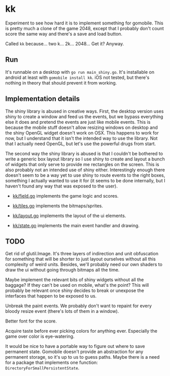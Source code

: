 # kk #

Experiment to see how hard it is to implement something for gomobile.
This is pretty much a clone of the game 2048, except that I probably
don't count score the same way and there's a save and load button.

Called `kk` because... two k... 2k... 2048... Get it? Anyway.

## Run ##

It's runnable on a desktop with `go run main_shiny.go`. It's
installable on android at least with `gomobile install kk`. iOS not
tested, but there's nothing in theory that should prevent it from
working.

## Implementation details ##

The shiny library is abused in creative ways. First, the desktop
version uses shiny to create a window and feed us the events, but we
bypass everything else it does and pretend the events are just like
mobile events. This is because the mobile stuff doesn't allow resizing
windows on desktop and the shiny OpenGL widget doesn't work on OSX.
This happens to work for now, but I understand that it isn't the
intended way to use the library. Not that I actually need OpenGL, but
let's use the powerful drugs from start.

The second way the shiny library is abused is that I couldn't be
bothered to write a generic box layout library so I use shiny to
create and layout a bunch of widgets that only serve to provide me
rectangles on the screen. This is also probably not an intended use of
shiny either. Interestingly enough there doesn't seem to be a way yet
to use shiny to route events to the right boxes, something I actually
wanted to use it for (it seems to be done internally, but I haven't
found any way that was exposed to the user).

 * [kk/field.go](kk/field.go) implements the game logic and scores.

 * [kk/tiles.go](kk/tiles.go) implements the bitmaps/sprites.

 * [kk/layout.go](kk/layout.go) implements the layout of the ui elements.

 * [kk/state.go](kk/state.go) implements the main event handler and drawing.

## TODO ##

Get rid of glutil.Image. It's three layers of indirection and unit
obfuscation for something that will be shorter to just layout
ourselves without all this complexity of weird units. Besides, we'll
probably need our own shaders to draw the ui without going through
bitmaps all the time.

Maybe implement the relevant bits of shiny widgets without all the
baggage? If they can't be used on mobile, what's the point? This will
probably be relevant once shiny decides to break or unexpose the
interfaces that happen to be exposed to us.

Unbreak the paint events. We probably don't want to repaint for every
bloody resize event (there's lots of them in a window).

Better font for the score.

Acquire taste before ever picking colors for anything ever. Especially
the game over color is eye-watering.

It would be nice to have a portable way to figure out where to save
permanent state. Gomobile doesn't provide an abstraction for any
permanent storage, so it's up to us to guess paths. Maybe there is a
need for a package that implements one function:
`DirectoryForSmallPersistentState`.

